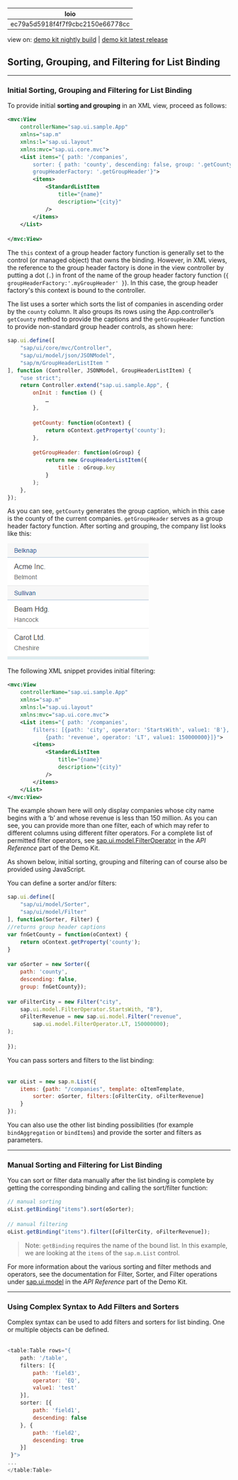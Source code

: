 <!-- loioec79a5d5918f4f7f9cbc2150e66778cc -->

| loio |
| -----|
| ec79a5d5918f4f7f9cbc2150e66778cc |

<div id="loio">

view on: [demo kit nightly build](https://openui5nightly.hana.ondemand.com/#/topic/ec79a5d5918f4f7f9cbc2150e66778cc) | [demo kit latest release](https://openui5.hana.ondemand.com/#/topic/ec79a5d5918f4f7f9cbc2150e66778cc)</div>

## Sorting, Grouping, and Filtering for List Binding

***

<a name="loioec79a5d5918f4f7f9cbc2150e66778cc__section_606348F7CECC432C9E18DACEFB3127CF"/>

### Initial Sorting, Grouping and Filtering for List Binding

To provide initial **sorting and grouping** in an XML view, proceed as follows:

``` xml
<mvc:View
	controllerName="sap.ui.sample.App"
	xmlns="sap.m"
	xmlns:l="sap.ui.layout"
	xmlns:mvc="sap.ui.core.mvc">		
	<List items="{ path: '/companies', 
		sorter: { path: 'county', descending: false, group: '.getCounty'}, 
		groupHeaderFactory: '.getGroupHeader'}">
		<items>
			<StandardListItem
				title="{name}"
				description="{city}"
			/>
		</items>
	</List>
	
</mvc:View>
```

The `this` context of a group header factory function is generally set to the control \(or managed object\) that owns the binding. However, in XML views, the reference to the group header factory is done in the view controller by putting a dot \(`.`\) in front of the name of the group header factory function \(`{ groupHeaderFactory:'.myGroupHeader' }`\). In this case, the group header factory's this context is bound to the controller.

The list uses a sorter which sorts the list of companies in ascending order by the `county` column. It also groups its rows using the App.controller’s `getCounty` method to provide the captions and the `getGroupHeader` function to provide non-standard group header controls, as shown here:

``` js
sap.ui.define([
	"sap/ui/core/mvc/Controller",
	"sap/ui/model/json/JSONModel",
	"sap/m/GroupHeaderListItem "
], function (Controller, JSONModel, GroupHeaderListItem) {
	"use strict";
	return Controller.extend("sap.ui.sample.App", {
		onInit : function () {
			…
		},	

		getCounty: function(oContext) {
			return oContext.getProperty('county');
		},
		
		getGroupHeader: function(oGroup) {
			return new GroupHeaderListItem({
				title : oGroup.key
			}
		);
	},   
});
```

As you can see, `getCounty` generates the group caption, which in this case is the county of the current companies. `getGroupHeader` serves as a group header factory function. After sorting and grouping, the company list looks like this:

 ![](loiocdd09735362d4227809f3028201a1bba_LowRes.png) 

The following XML snippet provides initial filtering:

``` xml
<mvc:View
	controllerName="sap.ui.sample.App"
	xmlns="sap.m"
	xmlns:l="sap.ui.layout"
	xmlns:mvc="sap.ui.core.mvc">		
	<List items="{ path: '/companies', 
		filters: [{path: 'city', operator: 'StartsWith', value1: 'B'},
			{path: 'revenue', operator: 'LT', value1: 150000000}]}">		
		<items>
			<StandardListItem
				title="{name}"
				description="{city}"
			/>
		</items>
	</List>	  
</mvc:View>
```

The example shown here will only display companies whose city name begins with a ‘b’ and whose revenue is less than 150 million. As you can see, you can provide more than one filter, each of which may refer to different columns using different filter operators. For a complete list of permitted filter operators, see [sap.ui.model.FilterOperator](https://openui5.hana.ondemand.com/#docs/api/symbols/sap.ui.model.FilterOperator.html) in the *API Reference* part of the Demo Kit.

As shown below, initial sorting, grouping and filtering can of course also be provided using JavaScript.

You can define a sorter and/or filters:

``` js
sap.ui.define([
    "sap/ui/model/Sorter",
    "sap/ui/model/Filter"
], function(Sorter, Filter) {
//returns group header captions
var fnGetCounty = function(oContext) {
    return oContext.getProperty('county');
}

var oSorter = new Sorter({
    path: 'county', 
    descending: false, 
    group: fnGetCounty});

var oFilterCity = new Filter("city",
    sap.ui.model.FilterOperator.StartsWith, "B"),
    oFilterRevenue = new sap.ui.model.Filter("revenue",
        sap.ui.model.FilterOperator.LT, 150000000);
);

});

```

You can pass sorters and filters to the list binding:

``` js

var oList = new sap.m.List({
	items: {path: "/companies", template: oItemTemplate, 
		sorter: oSorter, filters:[oFilterCity, oFilterRevenue]  
	}
});
```

You can also use the other list binding possibilities \(for example `bindAggregation` or `bindItems`\) and provide the sorter and filters as parameters.

***

<a name="loioec79a5d5918f4f7f9cbc2150e66778cc__section_N100CF_N10013_N10001"/>

### Manual Sorting and Filtering for List Binding

You can sort or filter data manually after the list binding is complete by getting the corresponding binding and calling the sort/filter function:

``` js
// manual sorting
oList.getBinding("items").sort(oSorter);

// manual filtering
oList.getBinding("items").filter([oFilterCity, oFilterRevenue]);
```

> Note:
> `getBinding` requires the name of the bound list. In this example, we are looking at the `items` of the `sap.m.List` control.
> 
> 

For more information about the various sorting and filter methods and operators, see the documentation for Filter, Sorter, and Filter operations under [sap.ui.model](https://openui5.hana.ondemand.com/#docs/api/symbols/sap.ui.model.html) in the *API Reference* part of the Demo Kit.

***

<a name="loioec79a5d5918f4f7f9cbc2150e66778cc__section_jxn_fmp_rcb"/>

### Using Complex Syntax to Add Filters and Sorters

Complex syntax can be used to add filters and sorters for list binding. One or multiple objects can be defined.

``` js

<table:Table rows="{
    path: '/table', 
    filters: [{
        path: 'field3', 
        operator: 'EQ',
        value1: 'test'
    }],
    sorter: [{
        path: 'field1', 
        descending: false
    }, {
        path: 'field2', 
        descending: true
    }]
 }">
...
</table:Table>

```

